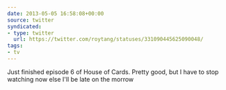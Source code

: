 ```yaml
---
date: 2013-05-05 16:58:08+00:00
source: twitter
syndicated:
- type: twitter
  url: https://twitter.com/roytang/statuses/331090445625090048/
tags:
- tv
---
```


Just finished episode 6 of House of Cards. Pretty good, but I have to stop watching now else I'll be late on the morrow